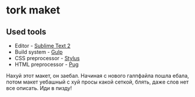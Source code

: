 # tork maket

## Used tools

* Editor - [Sublime Text 2](https://atom.io/)
* Build system - [Gulp](http://gulpjs.com/)
* CSS preprocessor - [Stylus](http://stylus-lang.com/)
* HTML preprocessor - [Pug](http://jade-lang.com/)

Нахуй этот макет, он заебал. Начиная с нового галпфайла пошла ебала, потом макет уебашный с хуй просы какой сеткой, блять, даже слов нет все описать. Иди в пизду!